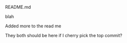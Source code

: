 README.md


blah


Added more to the read me


They both should be here if I cherry pick the top commit?